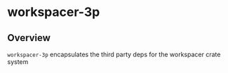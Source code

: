 # workspacer-3p

## Overview
`workspacer-3p` encapsulates the third party deps for the workspacer crate system
